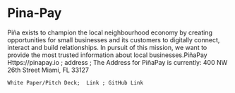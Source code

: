 # Pina-Pay
Piña exists to champion the local neighbourhood economy by creating opportunities for small businesses and its customers to digitally connect, interact and build relationships.   In pursuit of this mission, we want to provide the most trusted information about local businesses.PiñaPay Https://pinapay.io ; address ; 
The Address for PiñaPay is currently:
400 NW 26th Street
Miami, FL 33127 

	White Paper/Pitch Deck;  Link ; GitHub Link
